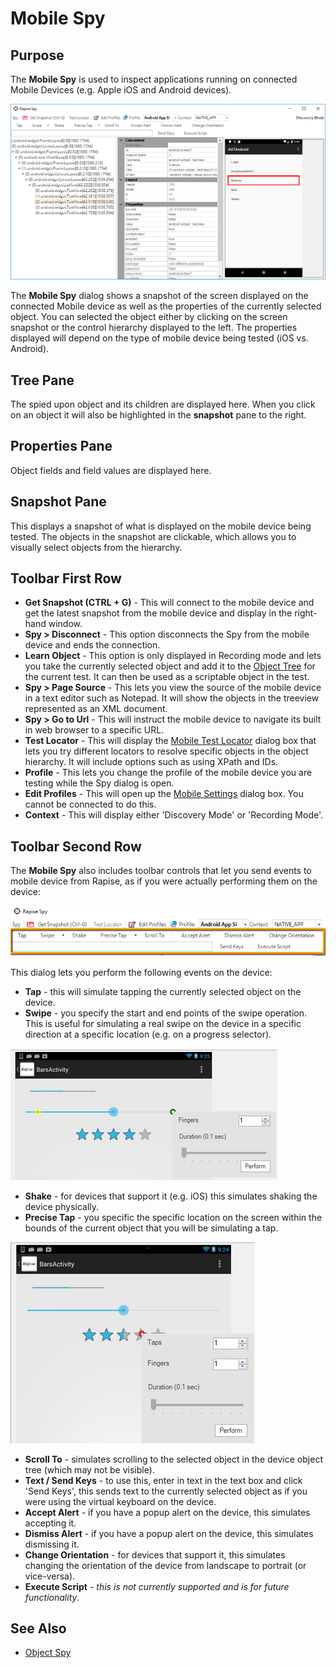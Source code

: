 # Mobile Spy

## Purpose

The **Mobile Spy** is used to inspect applications running on connected Mobile Devices (e.g. Apple iOS and Android devices).

![spy\_dialog\_mobile\_android](./img/tutorial_mobile_testing14.png )

The **Mobile Spy** dialog shows a snapshot of the screen displayed on the connected Mobile device as well as the properties of the currently selected object. You can selected the object either by clicking on the screen snapshot or the control hierarchy displayed to the left. The properties displayed will depend on the type of mobile device being tested (iOS vs. Android).

## Tree Pane

The spied upon object and its children are displayed here. When you click on an object it will also be highlighted in the **snapshot**
pane to the right.

## Properties Pane

Object fields and field values are displayed here.

## Snapshot Pane

This displays a snapshot of what is displayed on the mobile device  being tested. The objects in the snapshot are clickable, which allows
you to visually select objects from the hierarchy.

## Toolbar First Row

- **Get Snapshot (CTRL + G)** - This will connect to the mobile device and get the latest snapshot from the mobile device and display in the right-hand window.
- **Spy > Disconnect** - This option disconnects the Spy from the mobile device and ends the connection.
- **Learn Object** - This option is only displayed in Recording mode and lets you take the currently selected object and add it to the [Object Tree](object_tree.md) for the current test. It can then be used as a scriptable object in the test.
- **Spy > Page Source** - This lets you view the source of the mobile device in a text editor such as Notepad. It will show the objects in the treeview represented as an XML document.
- **Spy > Go to Url** - This will instruct the mobile device to navigate its built in web browser to a specific URL.
- **Test Locator** - This will display the [Mobile Test Locator](mobile_test_locator_dialog.md) dialog box that lets you try different locators to resolve specific objects in the object hierarchy. It will include options such as using XPath and IDs.
- **Profile** - This lets you change the profile of the mobile device you are testing while the Spy dialog is open.
- **Edit Profiles** - This will open up the [Mobile Settings](mobile_settings_dialog.md) dialog box. You cannot be connected to do this.
- **Context** - This will display either 'Discovery Mode' or 'Recording Mode'.

## Toolbar Second Row

The **Mobile Spy** also includes toolbar controls that let you send events to mobile device from Rapise, as if you were actually performing them on the device:

![ribbon\_mobile\_spy\_events](./img/tutorial_mobile_testing15.png)

This dialog lets you perform the following events on the device:

- **Tap** - this will simulate tapping the currently selected object on the device.
- **Swipe** - you specify the start and end points of the swipe operation. This is useful for simulating a real swipe on the device in a specific direction at a specific location (e.g. on a progress selector).

 ![spy\_dialog\_mobile\_events\_swipe](./img/object_spy_mobile3.png)

- **Shake** - for devices that support it (e.g. iOS) this simulates shaking the device physically.
- **Precise Tap** - you specific the specific location on the screen within the bounds of the current object that you will be simulating a tap. 

![spy\_dialog\_mobile\_events\_precise\_tap](./img/object_spy_mobile4.png)

- **Scroll To** - simulates scrolling to the selected object in the device object tree (which may not be visible).
- **Text / Send Keys** - to use this, enter in text in the text box and click 'Send Keys', this sends text to the currently selected  object as if you were using the virtual keyboard on the device.
- **Accept Alert** - if you have a popup alert on the device, this simulates accepting it.
- **Dismiss Alert** - if you have a popup alert on the device, this simulates dismissing it.
- **Change Orientation** - for devices that support it, this simulates changing the orientation of the device from landscape to portrait (or vice-versa).
- **Execute Script** - *this is not currently supported and is for future functionality*.

## See Also

- [Object Spy](object_spy.md)